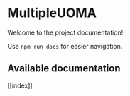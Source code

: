 # MultipleUOMA

Welcome to the project documentation!

Use `npm run docs` for easier navigation.

## Available documentation

[[index]]
